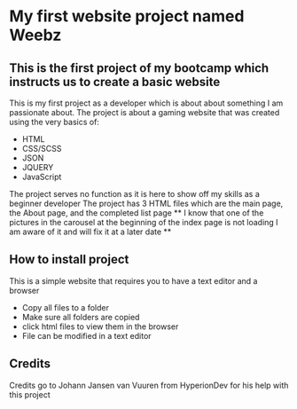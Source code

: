 # My first website project named Weebz

## This is the first project of my bootcamp which instructs us to create a basic website
This is my first project as a developer which is about about something I am passionate about. The project is about a gaming website that was created using the very basics of:
+ HTML
+ CSS/SCSS
+ JSON
+ JQUERY
+ JavaScript 

The project serves no function as it is here to show off my skills as a beginner developer
The project has 3 HTML files which are the main page, the About page, and the completed list page
** I know that one of the pictures in the carousel at the beginning of the index page is not loading I am aware of it and will fix it at a later date **

## How to install project
This is a simple website that requires you to have a text editor and a browser
+ Copy all files to a folder
+ Make sure all folders are copied
+ click html files to view them in the browser
+ File can be modified in a text editor

## Credits
Credits go to Johann Jansen van Vuuren from HyperionDev for his help with this project
